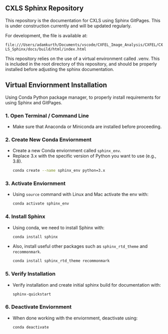 ## CXLS Sphinx Repository

This repository is the documentation for CXLS using Sphinx GitPages. This is under construction currently and will be updated regularly.

For development, the file is available at:

`file:///Users/adamkurth/Documents/vscode/CXFEL_Image_Analysis/CXFEL/CXLS_Sphinx/docs/build/html/index.html`

This repository relies on the use of a virtual environment called .venv. This is included in the root directory of this repository, and should be properly installed before adjusting the sphinx documentation.

## Virtual Enviornment Installation

Using Conda Python package manager, to properly install requirements for using Sphinx and GitPages.

### 1. Open Terminal / Command Line
- Make sure that Anaconda or Miniconda are installed before proceeding.

### 2. Create New Conda Enviornment
  - Create a new Conda enviornment called `sphinx_env`. 
  - Replace 3.x with the specific version of Python you want to use (e.g., 3.8).
      ```bash
      conda create --name sphinx_env python=3.x
      ```
### 3. Activate Enviornment
  - Using `source` command with Linux and Mac activate the env with: 
      ```bash 
      conda activate sphinx_env
      ```

### 4. Install Sphinx
- Using conda, we need to install Sphinx with: 
    ```bash
    conda install sphinx
    ```
- Also, install useful other packages such as `sphinx_rtd_theme` and `recommonmark`.
    ```bash
    conda install sphinx_rtd_theme recommonmark
    ```
### 5. Verify Installation 
   - Verify installation and create initial sphinx build for documentation with:
        ```bash 
        sphinx-quickstart
        ```
### 6. Deactivate Enviornment 
   - When done working with the enviornment, deactivate using: 
        ```bash 
        conda deactivate
        ```

